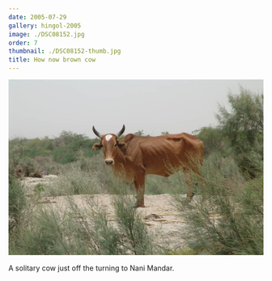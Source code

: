 ```yaml
---
date: 2005-07-29
gallery: hingol-2005
image: ./DSC08152.jpg
order: 7
thumbnail: ./DSC08152-thumb.jpg
title: How now brown cow
---
```


![How now brown cow](./DSC08152.jpg)

A solitary cow just off the turning to Nani Mandar.